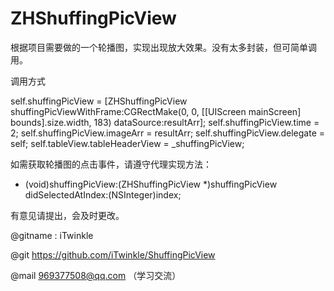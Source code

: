 # ZHShuffingPicView

根据项目需要做的一个轮播图，实现出现放大效果。没有太多封装，但可简单调用。

调用方式

self.shuffingPicView = [ZHShuffingPicView shuffingPicViewWithFrame:CGRectMake(0, 0, [[UIScreen mainScreen] bounds].size.width, 183) dataSource:resultArr];
self.shuffingPicView.time = 2;
self.shuffingPicView.imageArr = resultArr;
self.shuffingPicView.delegate = self;
self.tableView.tableHeaderView = _shuffingPicView;

如需获取轮播图的点击事件，请遵守代理实现方法：
- (void)shuffingPicView:(ZHShuffingPicView *)shuffingPicView didSelectedAtIndex:(NSInteger)index;

有意见请提出，会及时更改。


@gitname  :  iTwinkle


@git
https://github.com/iTwinkle/ShuffingPicView

@mail
969377508@qq.com （学习交流）
